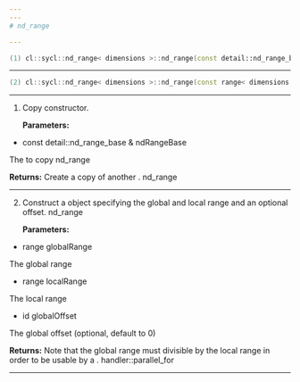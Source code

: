 ```yaml
---
---
# nd_range

---
```


```cpp
(1) cl::sycl::nd_range< dimensions >::nd_range(const detail::nd_range_base &ndRangeBase)
```

---

```cpp
(2) cl::sycl::nd_range< dimensions >::nd_range(const range< dimensions > globalRange, const range< dimensions > localRange, const id< dimensions > globalOffset=id< dimensions >())
```

---

1. Copy constructor. 

   **Parameters:**

  * const detail::nd_range_base & ndRangeBase

   The  to copy nd_range

   **Returns:** Create a copy of another . nd_range

---

2. Construct a  object specifying the global and local range and an optional offset. nd_range

   **Parameters:**

  * range globalRange

   The global range

  * range localRange

   The local range

  * id globalOffset

   The global offset (optional, default to 0) 

   **Returns:** Note that the global range must divisible by the local range in order to be usable by a . handler::parallel_for

---

